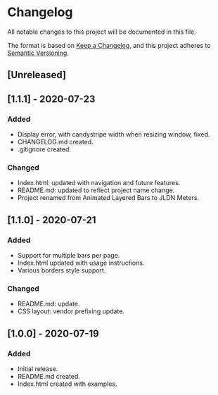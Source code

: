 # Changelog

All notable changes to this project will be documented in this file.

The format is based on [Keep a Changelog](https://keepachangelog.com/en/1.0.0/),
and this project adheres to [Semantic Versioning](https://semver.org/spec/v2.0.0.html).

## [Unreleased]

## [1.1.1] - 2020-07-23

### Added

- Display error, with candystripe width when resizing window, fixed.
- CHANGELOG.md created.
- .gitignore created.

### Changed

- Index.html: updated with navigation and future features.
- README.md: updated to reflect project name change.
- Project renamed from Animated Layered Bars to JLDN Meters.

## [1.1.0] - 2020-07-21

### Added

- Support for multiple bars per page.
- Index.html updated with usage instructions.
- Various borders style support.

### Changed

- README.md: update.
- CSS layout: vendor prefixing update.

## [1.0.0] - 2020-07-19

### Added

- Initial release.
- README.md created.
- Index.html created with examples.
